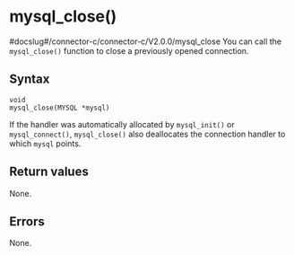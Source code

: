 mysql_close() 
==================================
#docslug#/connector-c/connector-c/V2.0.0/mysql_close
You can call the `mysql_close()` function to close a previously opened connection. 

Syntax 
---------------------------

```unknow
void
mysql_close(MYSQL *mysql)
```



If the handler was automatically allocated by `mysql_init()` or `mysql_connect()`, `mysql_close()` also deallocates the connection handler to which `mysql` points.

Return values 
----------------------------------

None.

Errors 
---------------------------

None.
